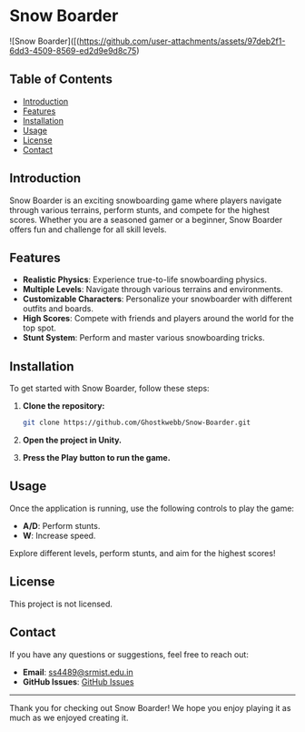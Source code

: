 # Snow Boarder

![Snow Boarder]([(https://github.com/user-attachments/assets/97deb2f1-6dd3-4509-8569-ed2d9e9d8c75)


## Table of Contents

- [Introduction](#introduction)
- [Features](#features)
- [Installation](#installation)
- [Usage](#usage)
- [License](#license)
- [Contact](#contact)

## Introduction

Snow Boarder is an exciting snowboarding game where players navigate through various terrains, perform stunts, and compete for the highest scores. Whether you are a seasoned gamer or a beginner, Snow Boarder offers fun and challenge for all skill levels.

## Features

- **Realistic Physics**: Experience true-to-life snowboarding physics.
- **Multiple Levels**: Navigate through various terrains and environments.
- **Customizable Characters**: Personalize your snowboarder with different outfits and boards.
- **High Scores**: Compete with friends and players around the world for the top spot.
- **Stunt System**: Perform and master various snowboarding tricks.

## Installation

To get started with Snow Boarder, follow these steps:

1. **Clone the repository:**

    ```bash
    git clone https://github.com/Ghostkwebb/Snow-Boarder.git
    ```

2. **Open the project in Unity.**

3. **Press the Play button to run the game.**

## Usage

Once the application is running, use the following controls to play the game:

- **A/D**: Perform stunts.
- **W**: Increase speed.

Explore different levels, perform stunts, and aim for the highest scores!

## License

This project is not licensed.

## Contact

If you have any questions or suggestions, feel free to reach out:

- **Email**: [ss4489@srmist.edu.in](mailto:ss4489@srmist.edu.in)
- **GitHub Issues**: [GitHub Issues](https://github.com/Ghostkwebb/Snow-Boarder/issues)

---

Thank you for checking out Snow Boarder! We hope you enjoy playing it as much as we enjoyed creating it.
